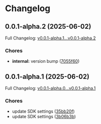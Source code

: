 # Changelog

## 0.0.1-alpha.2 (2025-06-02)

Full Changelog: [v0.0.1-alpha.1...v0.0.1-alpha.2](https://github.com/vern-so/sdk-ruby/compare/v0.0.1-alpha.1...v0.0.1-alpha.2)

### Chores

* **internal:** version bump ([7055f60](https://github.com/vern-so/sdk-ruby/commit/7055f6044d26319d594cca274b0ae653a454977e))

## 0.0.1-alpha.1 (2025-06-02)

Full Changelog: [v0.0.1-alpha.0...v0.0.1-alpha.1](https://github.com/vern-so/sdk-ruby/compare/v0.0.1-alpha.0...v0.0.1-alpha.1)

### Chores

* update SDK settings ([35bb20f](https://github.com/vern-so/sdk-ruby/commit/35bb20f334f326ac11b123c40a8a1386b5dfc729))
* update SDK settings ([3b06b3b](https://github.com/vern-so/sdk-ruby/commit/3b06b3bf3f8bce9fb14a60c01b884ddcc1b4853f))
